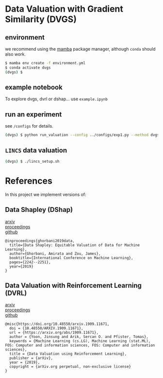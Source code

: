 # Data Valuation with Gradient Similarity (DVGS)



## environment 

we recommend using the [mamba](https://mamba.readthedocs.io/en/latest/installation.html) package manager, although `conda` should also work.  

```bash 
$ mamba env create -f environment.yml
$ conda activate dvgs 
(dvgs) $
```

## example notebook 

To explore dvgs, dvrl or dshap... use `example.ipynb` 

## run an experiment 

see `/configs` for details. 

```bash
(dvgs) $ python run_valuation --config ../configs/exp1.py --method dvgs 
```

## `LINCS` data valuation 


```bash
(dvgs) $ ./lincs_setup.sh 
```

# References 

In this project we implement versions of: 

## Data Shapley (DShap)

[arxiv](https://arxiv.org/abs/1904.02868)  
[proceedings](https://proceedings.mlr.press/v97/ghorbani19c/ghorbani19c.pdf)  
[github](https://github.com/amiratag/DataShapley)  

```
@inproceedings{ghorbani2019data,
  title={Data Shapley: Equitable Valuation of Data for Machine Learning},
  author={Ghorbani, Amirata and Zou, James},
  booktitle={International Conference on Machine Learning},
  pages={2242--2251},
  year={2019}
}
```

## Data Valuation with Reinforcement Learning (DVRL) 

[arxiv](https://arxiv.org/abs/1909.11671)  
[proceedings](https://proceedings.mlr.press/v119/yoon20a.html)  
[github](https://github.com/google-research/google-research/tree/master/dvrl)  

```
@misc{https://doi.org/10.48550/arxiv.1909.11671,
  doi = {10.48550/ARXIV.1909.11671},
  url = {https://arxiv.org/abs/1909.11671},
  author = {Yoon, Jinsung and Arik, Sercan O. and Pfister, Tomas},
  keywords = {Machine Learning (cs.LG), Machine Learning (stat.ML), FOS: Computer and information sciences, FOS: Computer and information sciences},
  title = {Data Valuation using Reinforcement Learning},
  publisher = {arXiv},
  year = {2019},
  copyright = {arXiv.org perpetual, non-exclusive license}
}
```
